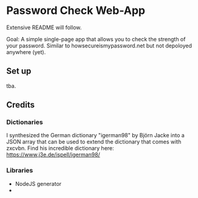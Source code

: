 # Password Check Web-App #

Extensive README will follow.

Goal: A simple single-page app that allows you to check the strength of your password. 
Similar to howsecureismypassword.net but not depoloyed anywhere (yet).

## Set up ##
tba.

## Credits ##

### Dictionaries
I synthesized the German dictionary "igerman98" by Björn Jacke into a JSON array that can be used to extend 
  the dictionary that comes with zxcvbn. Find his incredible dictionary here: https://www.j3e.de/ispell/igerman98/ 

### Libraries
- NodeJS generator
- 